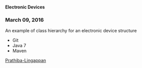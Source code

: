 #### Electronic Devices

### March 09, 2016

An example of class hierarchy for an electronic device structure

* Git
* Java 7
* Maven

[Prathiba-Lingappan](http://sqasolution.com)
